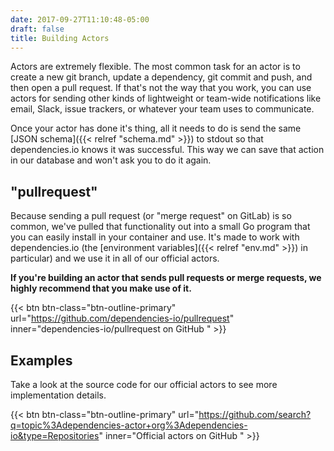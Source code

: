 ```yaml
---
date: 2017-09-27T11:10:48-05:00
draft: false
title: Building Actors
---
```


Actors are extremely flexible. The most common task for an actor is to create a
new git branch, update a dependency, git commit and push, and then open a pull
request. If that's not the way that you work, you can use actors for sending
other kinds of lightweight or team-wide notifications like email, Slack, issue
trackers, or whatever your team uses to communicate.

Once your actor has done it's thing, all it needs to do is send the same [JSON
schema]({{< relref "schema.md" >}}) to stdout so that dependencies.io knows it
was successful. This way we can save that action in our database and won't ask
you to do it again.

## "pullrequest"

Because sending a pull request (or "merge request" on GitLab) is so common,
we've pulled that functionality out into a small Go program that you can easily
install in your container and use. It's made to work with dependencies.io (the
[environment variables]({{< relref "env.md" >}}) in particular) and we use it in all of our official
actors.

**If you're building an actor that sends pull requests or merge requests, we
highly recommend that you make use of it.**

{{< btn btn-class="btn-outline-primary" url="https://github.com/dependencies-io/pullrequest" inner="dependencies-io/pullrequest on GitHub <span class='fa fa-chevron-right'></span>" >}}

## Examples

Take a look at the source code for our official actors to see more implementation details.

{{< btn btn-class="btn-outline-primary" url="https://github.com/search?q=topic%3Adependencies-actor+org%3Adependencies-io&type=Repositories" inner="Official actors on GitHub <span class='fa fa-chevron-right'></span>" >}}
